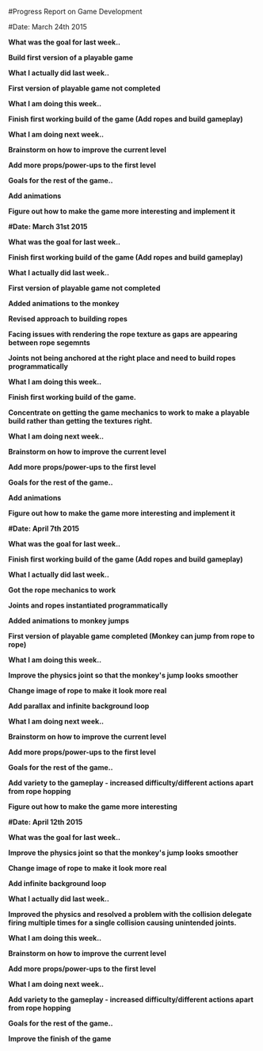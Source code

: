 #Progress Report on Game Development


#Date: March 24th 2015

<b>What was the goal for last week..

Build first version of a playable game

<b>What I actually did last week..

First version of playable game not completed

<b>What I am doing this week..

Finish first working build of the game (Add ropes and build gameplay)

<b>What I am doing next week..

Brainstorm on how to improve the current level

Add more props/power-ups to the first level

<b>Goals for the rest of the game.. 

Add animations

Figure out how to make the game more interesting and implement it



#Date: March 31st 2015

<b>What was the goal for last week..

Finish first working build of the game (Add ropes and build gameplay)

<b>What I actually did last week..

First version of playable game not completed

Added animations to the monkey

Revised approach to building ropes

Facing issues with rendering the rope texture as gaps are appearing between rope segemnts

Joints not being anchored at the right place and need to build ropes programmatically

<b>What I am doing this week..

Finish first working build of the game.

Concentrate on getting the game mechanics to work to make a playable build rather than getting the textures right.

<b>What I am doing next week..

Brainstorm on how to improve the current level

Add more props/power-ups to the first level

<b>Goals for the rest of the game.. 

Add animations

Figure out how to make the game more interesting and implement it



#Date: April 7th 2015

<b>What was the goal for last week..

Finish first working build of the game (Add ropes and build gameplay)

<b>What I actually did last week..

Got the rope mechanics to work

Joints and ropes instantiated programmatically

Added animations to monkey jumps

First version of playable game completed (Monkey can jump from rope to rope)

<b>What I am doing this week..

Improve the physics joint so that the monkey's jump looks smoother

Change image of rope to make it look more real

Add parallax and infinite background loop

<b>What I am doing next week..

Brainstorm on how to improve the current level

Add more props/power-ups to the first level

<b>Goals for the rest of the game.. 

Add variety to the gameplay - increased difficulty/different actions apart from rope hopping

Figure out how to make the game more interesting



#Date: April 12th 2015

<b>What was the goal for last week..

Improve the physics joint so that the monkey's jump looks smoother

Change image of rope to make it look more real

Add infinite background loop

<b>What I actually did last week..

Improved the physics and resolved a problem with the collision delegate firing multiple times for a single collision causing unintended joints.

<b>What I am doing this week..

Brainstorm on how to improve the current level

Add more props/power-ups to the first level

<b>What I am doing next week..

Add variety to the gameplay - increased difficulty/different actions apart from rope hopping

<b>Goals for the rest of the game.. 

Improve the finish of the game

